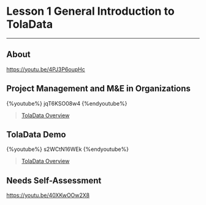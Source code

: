 # Lesson 1 General Introduction to TolaData
---

## About

https://youtu.be/4PJ3P6oupHc

## Project Management and M&E in Organizations

{%youtube%} jqT6KSO08w4 {%endyoutube%}
> [TolaData Overview](https://youtu.be/jqT6KSO08w4)

## TolaData Demo

{%youtube%} s2WCtN16WEk {%endyoutube%}
> [TolaData Overview](https://youtu.be/s2WCtN16WEk)

## Needs Self-Assessment

https://youtu.be/40XKwOOw2X8


